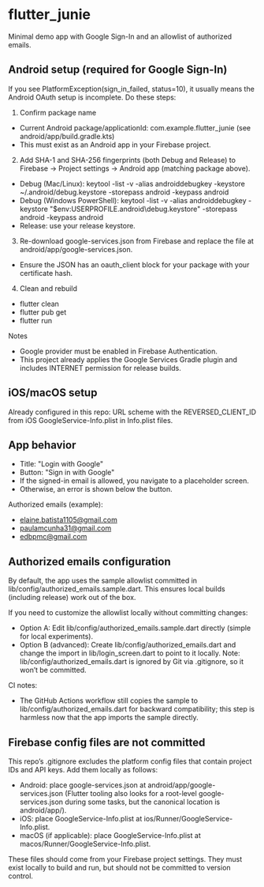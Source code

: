 # flutter_junie

Minimal demo app with Google Sign-In and an allowlist of authorized emails.

## Android setup (required for Google Sign-In)
If you see PlatformException(sign_in_failed, status=10), it usually means the Android OAuth setup is incomplete. Do these steps:

1) Confirm package name
- Current Android package/applicationId: com.example.flutter_junie (see android/app/build.gradle.kts)
- This must exist as an Android app in your Firebase project.

2) Add SHA-1 and SHA-256 fingerprints (both Debug and Release) to Firebase → Project settings → Android app (matching package above).
- Debug (Mac/Linux):
  keytool -list -v -alias androiddebugkey -keystore ~/.android/debug.keystore -storepass android -keypass android
- Debug (Windows PowerShell):
  keytool -list -v -alias androiddebugkey -keystore "$env:USERPROFILE\.android\debug.keystore" -storepass android -keypass android
- Release: use your release keystore.

3) Re-download google-services.json from Firebase and replace the file at android/app/google-services.json.
- Ensure the JSON has an oauth_client block for your package with your certificate hash.

4) Clean and rebuild
- flutter clean
- flutter pub get
- flutter run

Notes
- Google provider must be enabled in Firebase Authentication.
- This project already applies the Google Services Gradle plugin and includes INTERNET permission for release builds.

## iOS/macOS setup
Already configured in this repo: URL scheme with the REVERSED_CLIENT_ID from iOS GoogleService-Info.plist in Info.plist files.

## App behavior
- Title: "Login with Google"
- Button: "Sign in with Google"
- If the signed-in email is allowed, you navigate to a placeholder screen.
- Otherwise, an error is shown below the button.

Authorized emails (example):
- elaine.batista1105@gmail.com
- paulamcunha31@gmail.com
- edbpmc@gmail.com


## Authorized emails configuration
By default, the app uses the sample allowlist committed in lib/config/authorized_emails.sample.dart. This ensures local builds (including release) work out of the box.

If you need to customize the allowlist locally without committing changes:
- Option A: Edit lib/config/authorized_emails.sample.dart directly (simple for local experiments).
- Option B (advanced): Create lib/config/authorized_emails.dart and change the import in lib/login_screen.dart to point to it locally. Note: lib/config/authorized_emails.dart is ignored by Git via .gitignore, so it won’t be committed.

CI notes:
- The GitHub Actions workflow still copies the sample to lib/config/authorized_emails.dart for backward compatibility; this step is harmless now that the app imports the sample directly.


## Firebase config files are not committed
This repo’s .gitignore excludes the platform config files that contain project IDs and API keys. Add them locally as follows:

- Android: place google-services.json at android/app/google-services.json (Flutter tooling also looks for a root-level google-services.json during some tasks, but the canonical location is android/app/).
- iOS: place GoogleService-Info.plist at ios/Runner/GoogleService-Info.plist.
- macOS (if applicable): place GoogleService-Info.plist at macos/Runner/GoogleService-Info.plist.

These files should come from your Firebase project settings. They must exist locally to build and run, but should not be committed to version control.
